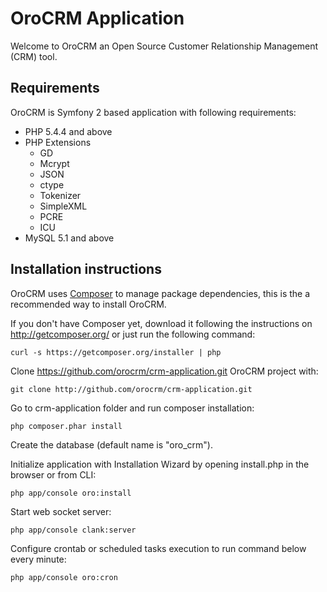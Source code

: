 # OroCRM Application

Welcome to OroCRM an Open Source Customer Relationship Management (CRM) tool.

## Requirements

OroCRM is Symfony 2 based application with following requirements:

* PHP 5.4.4 and above
* PHP Extensions
    * GD
    * Mcrypt
    * JSON
    * ctype
    * Tokenizer
    * SimpleXML
    * PCRE
    * ICU
* MySQL 5.1 and above

## Installation instructions

OroCRM uses [Composer][1] to manage package dependencies, this is the a recommended way to install OroCRM.

If you don't have Composer yet, download it following the instructions on http://getcomposer.org/
or just run the following command:

    curl -s https://getcomposer.org/installer | php

Clone https://github.com/orocrm/crm-application.git OroCRM project with:

    git clone http://github.com/orocrm/crm-application.git

Go to crm-application folder and run composer installation:

    php composer.phar install

Create the database (default name is "oro_crm").

Initialize application with Installation Wizard by opening install.php in the browser or from CLI:

    php app/console oro:install

Start web socket server:

    php app/console clank:server

Configure crontab or scheduled tasks execution to run command below every minute:

    php app/console oro:cron

[1]:  http://getcomposer.org/
